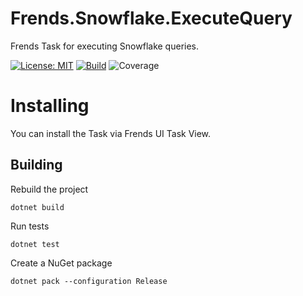 # Frends.Snowflake.ExecuteQuery
Frends Task for executing Snowflake queries.

[![License: MIT](https://img.shields.io/badge/License-MIT-green.svg)](https://opensource.org/licenses/MIT) 
[![Build](https://github.com/FrendsPlatform/Frends.Snowflake/actions/workflows/ExecuteQuery_build_and_test_on_main.yml/badge.svg)](https://github.com/FrendsPlatform/Frends.Snowflake/actions)
![Coverage](https://app-github-custom-badges.azurewebsites.net/Badge?key=FrendsPlatform/Frends.Snowflake/Frends.Snowflake.ExecuteQuery|main)

# Installing

You can install the Task via Frends UI Task View.

## Building

Rebuild the project

`dotnet build`

Run tests

`dotnet test`

Create a NuGet package

`dotnet pack --configuration Release`